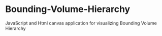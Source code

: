 # Bounding-Volume-Hierarchy
JavaScript and Html canvas application for visualizing Bounding Volume Hierarchy 
